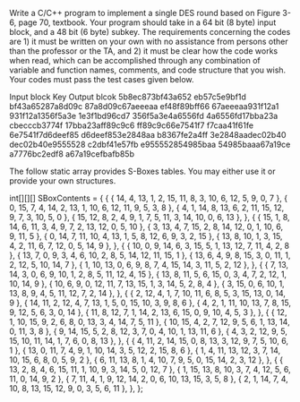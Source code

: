 Write a C/C++ program to implement a single DES round based on Figure 3-6, page 70, textbook. Your program should take in a 64 bit (8 byte) input block, and a 48 bit (6 byte) subkey. The requirements concerning the codes are 1) it must be written on your own with no assistance from persons other than the professor or the TA, and 2) it must be clear how the code works when read, which can be accomplished through any combination of variable and function names, comments, and code structure that you wish. Your codes must pass the test cases given below.

Input block 		Key			Output blcok
5b8ec873bf43a652  eb57c5e9bf1d  bf43a65287a8d09c
87a8d09c67aeeeaa  ef48f89bff66  67aeeeaa931f12a1
931f12a1356f5a3e  1e3f1bd96cd7  356f5a3e4a6556fd
4a6556fd17bba23a  cbecccb3774f  17bba23aff89c9c6
ff89c9c66e7541f7  f7caa41f61fe  6e7541f7d6deef85
d6deef853e2848aa  b8367fe2a4ff  3e2848aadec02b40
dec02b40e9555528  c2dbf41e57fb  e955552854985baa
54985baaa67a19ce  a7776bc2edf8  a67a19cefbafb85b

The follow static array provides S-Boxes tables. You may either use it or provide your own structures.

int[][][] SBoxContents =
{ { { 14, 4, 13, 1, 2, 15, 11, 8, 3, 10, 6, 12, 5, 9, 0, 7 },
{ 0, 15, 7, 4, 14, 2, 13, 1, 10, 6, 12, 11, 9, 5, 3, 8 },
{ 4, 1, 14, 8, 13, 6, 2, 11, 15, 12, 9, 7, 3, 10, 5, 0 },
{ 15, 12, 8, 2, 4, 9, 1, 7, 5, 11, 3, 14, 10, 0, 6, 13 }, },
{ { 15, 1, 8, 14, 6, 11, 3, 4, 9, 7, 2, 13, 12, 0, 5, 10 },
{ 3, 13, 4, 7, 15, 2, 8, 14, 12, 0, 1, 10, 6, 9, 11, 5 },
{ 0, 14, 7, 11, 10, 4, 13, 1, 5, 8, 12, 6, 9, 3, 2, 15 },
{ 13, 8, 10, 1, 3, 15, 4, 2, 11, 6, 7, 12, 0, 5, 14, 9 }, },
{ { 10, 0, 9, 14, 6, 3, 15, 5, 1, 13, 12, 7, 11, 4, 2, 8 },
{ 13, 7, 0, 9, 3, 4, 6, 10, 2, 8, 5, 14, 12, 11, 15, 1 },
{ 13, 6, 4, 9, 8, 15, 3, 0, 11, 1, 2, 12, 5, 10, 14, 7 },
{ 1, 10, 13, 0, 6, 9, 8, 7, 4, 15, 14, 3, 11, 5, 2, 12 }, },
{ { 7, 13, 14, 3, 0, 6, 9, 10, 1, 2, 8, 5, 11, 12, 4, 15 },
{ 13, 8, 11, 5, 6, 15, 0, 3, 4, 7, 2, 12, 1, 10, 14, 9 },
{ 10, 6, 9, 0, 12, 11, 7, 13, 15, 1, 3, 14, 5, 2, 8, 4 },
{ 3, 15, 0, 6, 10, 1, 13, 8, 9, 4, 5, 11, 12, 7, 2, 14 }, },
{ { 2, 12, 4, 1, 7, 10, 11, 6, 8, 5, 3, 15, 13, 0, 14, 9 },
{ 14, 11, 2, 12, 4, 7, 13, 1, 5, 0, 15, 10, 3, 9, 8, 6 },
{ 4, 2, 1, 11, 10, 13, 7, 8, 15, 9, 12, 5, 6, 3, 0, 14 },
{ 11, 8, 12, 7, 1, 14, 2, 13, 6, 15, 0, 9, 10, 4, 5, 3 }, },
{ { 12, 1, 10, 15, 9, 2, 6, 8, 0, 13, 3, 4, 14, 7, 5, 11 },
{ 10, 15, 4, 2, 7, 12, 9, 5, 6, 1, 13, 14, 0, 11, 3, 8 },
{ 9, 14, 15, 5, 2, 8, 12, 3, 7, 0, 4, 10, 1, 13, 11, 6 },
{ 4, 3, 2, 12, 9, 5, 15, 10, 11, 14, 1, 7, 6, 0, 8, 13 }, },
{ { 4, 11, 2, 14, 15, 0, 8, 13, 3, 12, 9, 7, 5, 10, 6, 1 },
{ 13, 0, 11, 7, 4, 9, 1, 10, 14, 3, 5, 12, 2, 15, 8, 6 },
{ 1, 4, 11, 13, 12, 3, 7, 14, 10, 15, 6, 8, 0, 5, 9, 2 },
{ 6, 11, 13, 8, 1, 4, 10, 7, 9, 5, 0, 15, 14, 2, 3, 12 }, },
{ { 13, 2, 8, 4, 6, 15, 11, 1, 10, 9, 3, 14, 5, 0, 12, 7 },
{ 1, 15, 13, 8, 10, 3, 7, 4, 12, 5, 6, 11, 0, 14, 9, 2 },
{ 7, 11, 4, 1, 9, 12, 14, 2, 0, 6, 10, 13, 15, 3, 5, 8 },
{ 2, 1, 14, 7, 4, 10, 8, 13, 15, 12, 9, 0, 3, 5, 6, 11 }, }, };